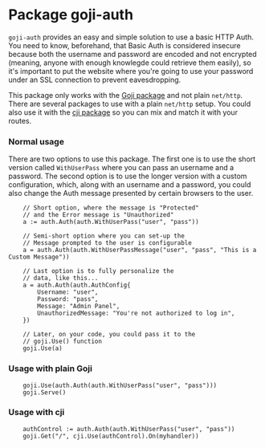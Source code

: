 Package goji-auth
=================

`goji-auth` provides an easy and simple solution to use a basic HTTP Auth. 
You need to know, beforehand, that Basic Auth is considered insecure because 
both the username and password are encoded and not encrypted (meaning, 
anyone with enough knowlegde could retrieve them easily), so it's important
to put the website where you're going to use your password under an SSL 
connection to prevent eavesdropping.

This package only works with the [Goji package](https://github.com/zenazn/goji)
and not plain `net/http`. There are several packages to use with a plain `net/http`
setup. You could also use it with the [cji package](https://github.com/pressly/cji)
so you can mix and match it with your routes.


### Normal usage

There are two options to use this package. The first one is to use the short version
called `WithUserPass` where you can pass an username and a password. The second option
is to use the longer version with a custom configuration, which, along with an username 
and a password, you could also change the Auth message presented by certain browsers to 
the user. 

```golang
	// Short option, where the message is "Protected" 
	// and the Error message is "Unauthorized"
	a := auth.Auth(auth.WithUserPass("user", "pass"))

	// Semi-short option where you can set-up the 
	// Message prompted to the user is configurable
	a = auth.Auth(auth.WithUserPassMessage("user", "pass", "This is a Custom Message"))

	// Last option is to fully personalize the
	// data, like this...
	a = auth.Auth(auth.AuthConfig{
		Username: "user",
		Password: "pass",
		Message: "Admin Panel",
		UnauthorizedMessage: "You're not authorized to log in",
	})

	// Later, on your code, you could pass it to the
	// goji.Use() function
	goji.Use(a)
```

### Usage with plain Goji

```golang
	goji.Use(auth.Auth(auth.WithUserPass("user", "pass")))
	goji.Serve()
```

### Usage with cji

```golang
	authControl := auth.Auth(auth.WithUserPass("user", "pass"))
	goji.Get("/", cji.Use(authControl).On(myhandler))
```